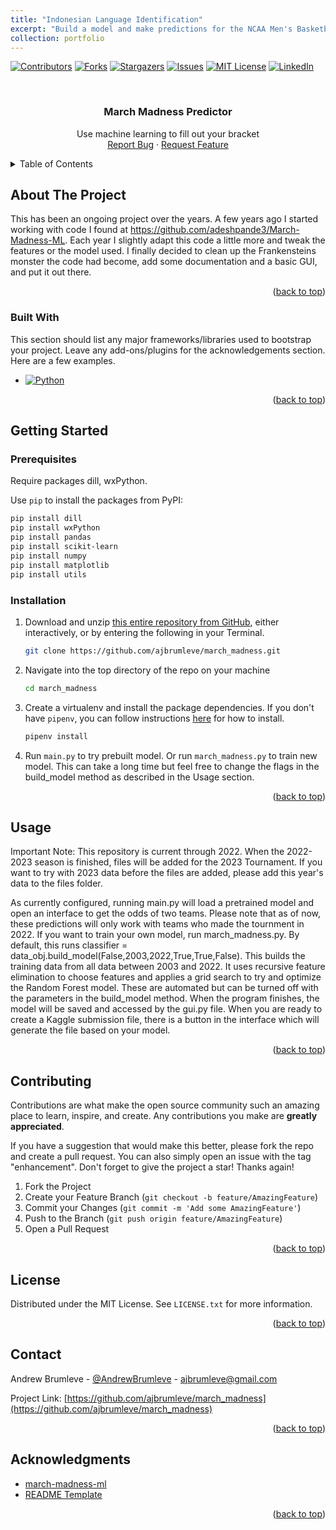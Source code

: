 ```yaml
---
title: "Indonesian Language Identification"
excerpt: "Build a model and make predictions for the NCAA Men's Basketball Tournament. <br/><img src='/images/500x300.png'>"
collection: portfolio
---
```

<!-- Improved compatibility of back to top link: See: https://github.com/othneildrew/Best-README-Template/pull/73 -->
<a name="readme-top"></a>
<!--
*** Thanks for checking out the Best-README-Template. If you have a suggestion
*** that would make this better, please fork the repo and create a pull request
*** or simply open an issue with the tag "enhancement".
*** Don't forget to give the project a star!
*** Thanks again! Now go create something AMAZING! :D
-->



<!-- PROJECT SHIELDS -->
<!--
*** I'm using markdown "reference style" links for readability.
*** Reference links are enclosed in brackets [ ] instead of parentheses ( ).
*** See the bottom of this document for the declaration of the reference variables
*** for contributors-url, forks-url, etc. This is an optional, concise syntax you may use.
*** https://www.markdownguide.org/basic-syntax/#reference-style-links
-->
[![Contributors][contributors-shield]][contributors-url]
[![Forks][forks-shield]][forks-url]
[![Stargazers][stars-shield]][stars-url]
[![Issues][issues-shield]][issues-url]
[![MIT License][license-shield]][license-url]
[![LinkedIn][linkedin-shield]][linkedin-url]



<!-- PROJECT LOGO -->
<br />
<div align="center">

  <h3 align="center">March Madness Predictor</h3>

  <p align="center">
    Use machine learning to fill out your bracket
    <br />
    <a href="https://github.com/ajbrumleve/march_madness/issues">Report Bug</a>
    ·
    <a href="https://github.com/ajbrumleve/march_madness">Request Feature</a>
  </p>
</div>



<!-- TABLE OF CONTENTS -->
<details>
  <summary>Table of Contents</summary>
  <ol>
    <li>
      <a href="#about-the-project">About The Project</a>
      <ul>
        <li><a href="#built-with">Built With</a></li>
      </ul>
    </li>
    <li>
      <a href="#getting-started">Getting Started</a>
      <ul>
        <li><a href="#prerequisites">Prerequisites</a></li>
        <li><a href="#installation">Installation</a></li>
      </ul>
    </li>
    <li><a href="#usage">Usage</a></li>
    <li><a href="#contributing">Contributing</a></li>
    <li><a href="#license">License</a></li>
    <li><a href="#contact">Contact</a></li>
    <li><a href="#acknowledgments">Acknowledgments</a></li>
  </ol>
</details>



<!-- ABOUT THE PROJECT -->
## About The Project

This has been an ongoing project over the years. A few years ago I started working with code I found at https://github.com/adeshpande3/March-Madness-ML. Each year I slightly adapt this code a little more and tweak the features or the model used. I finally decided to clean up the Frankensteins monster the code had become, add some documentation and a basic GUI, and put it out there.

<p align="right">(<a href="#readme-top">back to top</a>)</p>



### Built With

This section should list any major frameworks/libraries used to bootstrap your project. Leave any add-ons/plugins for the acknowledgements section. Here are a few examples.

* [![Python][Python]][Python-url]


<p align="right">(<a href="#readme-top">back to top</a>)</p>



<!-- GETTING STARTED -->
## Getting Started



### Prerequisites

Require packages dill, wxPython.

Use `pip` to install the packages from PyPI:

```bash
pip install dill
pip install wxPython
pip install pandas
pip install scikit-learn
pip install numpy
pip install matplotlib
pip install utils
```


### Installation



1. Download and unzip [this entire repository from GitHub](https://github.com/ajbrumleve/march_madness), either interactively, or by entering the following in your Terminal.
    ```bash
    git clone https://github.com/ajbrumleve/march_madness.git
    ```
2. Navigate into the top directory of the repo on your machine
    ```bash
    cd march_madness
    ```
3. Create a virtualenv and install the package dependencies. If you don't have `pipenv`, you can follow instructions [here](https://pipenv.pypa.io/en/latest/install/) for how to install.
    ```bash
    pipenv install
    ```
4. Run `main.py` to try prebuilt model. Or run `march_madness.py` to train new model. This can take a long time but feel free to change the flags in the build_model method as described in the Usage section.


<p align="right">(<a href="#readme-top">back to top</a>)</p>



<!-- USAGE EXAMPLES -->
## Usage

Important Note:
This repository is current through 2022. When the 2022-2023 season is finished, files will be added for the 2023 Tournament. If you want to try with 2023 data before the files are added, please add this year's data to the files folder.

As currently configured, running main.py will load a pretrained model and open an interface to get the odds of two teams. Please note that as of now, these predictions will only work with teams who made the tournment in 2022. If you want to train your own model, run march_madness.py. By default, this runs classifier = data_obj.build_model(False,2003,2022,True,True,False). This builds the training data from all data between 2003 and 2022. It uses recursive feature elimination to choose features and applies a grid search to try and optimize the Random Forest model. These are automated but can be turned off with the parameters in the build_model method. When the program finishes, the model will be saved and accessed by the gui.py file. When you are ready to create a Kaggle submission file, there is a button in the interface which will generate the file based on your model.


<p align="right">(<a href="#readme-top">back to top</a>)</p>




<!-- CONTRIBUTING -->
## Contributing

Contributions are what make the open source community such an amazing place to learn, inspire, and create. Any contributions you make are **greatly appreciated**.

If you have a suggestion that would make this better, please fork the repo and create a pull request. You can also simply open an issue with the tag "enhancement".
Don't forget to give the project a star! Thanks again!

1. Fork the Project
2. Create your Feature Branch (`git checkout -b feature/AmazingFeature`)
3. Commit your Changes (`git commit -m 'Add some AmazingFeature'`)
4. Push to the Branch (`git push origin feature/AmazingFeature`)
5. Open a Pull Request

<p align="right">(<a href="#readme-top">back to top</a>)</p>



<!-- LICENSE -->
## License

Distributed under the MIT License. See `LICENSE.txt` for more information.

<p align="right">(<a href="#readme-top">back to top</a>)</p>



<!-- CONTACT -->
## Contact

Andrew Brumleve - [@AndrewBrumleve](https://twitter.com/AndrewBrumleve) - ajbrumleve@gmail.com

Project Link: [https://github.com/ajbrumleve/march_madness](https://github.com/ajbrumleve/march_madness)

<p align="right">(<a href="#readme-top">back to top</a>)</p>



<!-- ACKNOWLEDGMENTS -->
## Acknowledgments

* [march-madness-ml](https://github.com/adeshpande3/March-Madness-ML)
* [README Template](https://github.com/othneildrew/Best-README-Template)

<p align="right">(<a href="#readme-top">back to top</a>)</p>



<!-- MARKDOWN LINKS & IMAGES -->
<!-- https://www.markdownguide.org/basic-syntax/#reference-style-links -->
[contributors-shield]: https://img.shields.io/github/contributors/ajbrumleve/march_madness.svg?style=for-the-badge
[contributors-url]: https://github.com/ajbrumleve/march_madness/graphs/contributors
[forks-shield]: https://img.shields.io/github/forks/ajbrumleve/march_madness.svg?style=for-the-badge
[forks-url]: https://github.com/ajbrumleve/march_madness/network/members
[stars-shield]: https://img.shields.io/github/stars/ajbrumleve/march_madness.svg?style=for-the-badge
[stars-url]: https://github.com/ajbrumleve/march_madness/stargazers
[issues-shield]: https://img.shields.io/github/issues/ajbrumleve/march_madness.svg?style=for-the-badge
[issues-url]: https://github.com/ajbrumleve/march_madness/issues
[license-shield]: https://img.shields.io/github/license/ajbrumleve/march_madness.svg?style=for-the-badge
[license-url]: https://github.com/ajbrumleve/march_madness/blob/master/LICENSE
[linkedin-shield]: https://img.shields.io/badge/-LinkedIn-black.svg?style=for-the-badge&logo=linkedin&colorB=555
[linkedin-url]: (https://www.linkedin.com/in/andrew-brumleve-574239227/)
[product-screenshot]: images/screenshot.png
[Python]:  	https://img.shields.io/badge/Python-14354C?style=for-the-badge&logo=python&logoColor=white
[Python-url]: https://python.org/

